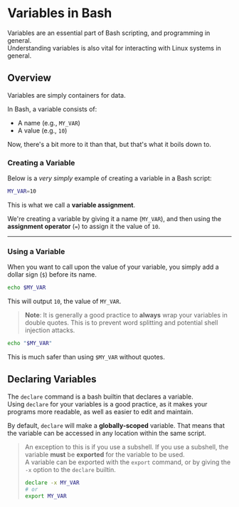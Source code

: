 # Variables in Bash

Variables are an essential part of Bash scripting, and programming in general.  
Understanding variables is also vital for interacting with Linux systems in general.  


## Overview

Variables are simply containers for data.  

In Bash, a variable consists of:

- A name (e.g., `MY_VAR`)
- A value (e.g., `10`)

Now, there's a bit more to it than that, but that's what it boils down to.  

### Creating a Variable 

Below is a *very simply* example of creating a variable in a Bash script:
```bash
MY_VAR=10
```

This is what we call a **variable assignment**.  

We're creating a variable by giving it a name (`MY_VAR`), and then using 
the **assignment operator** (`=`) to assign it the value of `10`.  

---

### Using a Variable

When you want to call upon the value of your variable, you simply add a dollar 
sign (`$`) before its name.  
```bash
echo $MY_VAR
```

This will output `10`, the value of `MY_VAR`.  

> **Note**: It is generally a good practice to **always** wrap your variables in
> double quotes. This is to prevent word splitting and potential shell injection
> attacks.  

```bash
echo "$MY_VAR"
```

This is much safer than using `$MY_VAR` without quotes.  



## Declaring Variables


The `declare` command is a bash builtin that declares a variable.  
Using `declare` for your variables is a good practice, as it makes your programs more
readable, as well as easier to edit and maintain.  

By default, `declare` will make a **globally-scoped** variable. That means that the
variable can be accessed in any location within the same script.  

> An exception to this is if you use a subshell. If you use a subshell, the variable
> **must** be **exported** for the variable to be used.  
> A variable can be exported with the `export` command, or by giving the `-x` option
> to the `declare` builtin.  
> ```bash
> declare -x MY_VAR
> # or
> export MY_VAR
> ```













